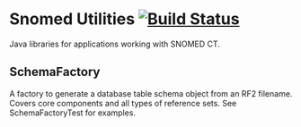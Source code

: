 Snomed Utilities [![Build Status](https://travis-ci.org/IHTSDO/snomed-utilities.svg?branch=master)](https://travis-ci.org/IHTSDO/snomed-utilities)
================

Java libraries for applications working with SNOMED CT.

SchemaFactory
-------------
A factory to generate a database table schema object from an RF2 filename. Covers core components and all types of reference sets. See SchemaFactoryTest for examples.
